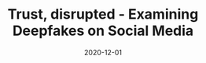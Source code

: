---
title: Trust, disrupted - Examining Deepfakes on Social Media

event: DRUMS - Distortions, Rumours, Untruths, Misinformation & Smears
event_url: https://www.rsis.edu.sg/rsis-event-article/rsis/drums-distortions-rumours-untruths-misinformation-smears/

location: S. Rajaratnam School of International Studies, Nanyang Technological University, Singapore


# Talk start and end times.
#   End time can optionally be hidden by prefixing the line with `#`.
date: "2020-12-01"

# Schedule page publish date (NOT talk date).
publishDate: "2017-01-01T00:00:00Z"

authors: []
tags: []

# Is this a featured talk? (true/false)
featured: true

image:
  caption: 'Image credit: [**Unsplash**](https://unsplash.com/photos/xDtiCFu_Z3s)'
  focal_point: Right
---
